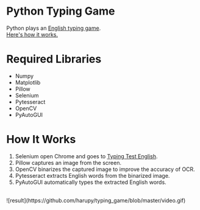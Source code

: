 # Python Typing Game
Python plays an [English typing game](https://10fastfingers.com/typing-test/english).<br>
[Here's how it works.](https://www.youtube.com/watch?v=t3jwDWAF5y0)

# Required Libraries
- Numpy
- Matplotlib
- Pillow
- Selenium
- Pytesseract
- OpenCV
- PyAutoGUI

# How It Works
1. Selenium open Chrome and goes to [Typing Test English](https://10fastfingers.com/typing-test/english).
2. Pillow captures an image from the screen.
3. OpenCV binarizes the captured image to improve the accuracy of OCR.
4. Pytesseract extracts English words from the binarized image.
5. PyAutoGUI automatically types the extracted English words.
<br>
![result](https://github.com/harupy/typing_game/blob/master/video.gif)

